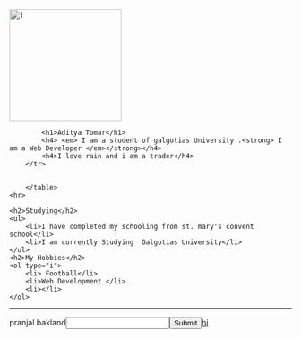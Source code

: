 <!DOCTYPE html>
<html lang="en">
<head>
    <meta charset="UTF-8">
    <meta http-equiv="X-UA-Compatible" content="IE=edge">
    <meta name="viewport" content="width=device-width, initial-scale=1.0">
    <title>Resume</title>
    <link rel="stylesheet" href="contact.html">
</head>
<body>
    <table>
        <tr>
            <img src="WhatsApp Image 2023-03-19 at 01.38.48.pg" alt="1" width="200px" height="200px">
        </tr>
        <tr>

            <h1>Aditya Tomar</h1>
            <h4> <em> I am a student of galgotias University .<strong> I am a Web Developer </em></strong></h4>
            <h4>I love rain and i am a trader</h4>
        </tr>
            
            
        </table>
    <hr>

    <h2>Studying</h2>
    <ul>
        <li>I have completed my schooling from st. mary's convent school</li>
        <li>I am currently Studying  Galgotias University</li>
    </ul>
    <h2>My Hobbies</h2>
    <ol type="i">
        <li> Football</li>
        <li>Web Development </li>
        <li></li>
    </ol>
<hr>
<form action="mailto:info@hellohehe.com">
    <label >pranjal bakland</label>
    <input type="text" name="" id="">
    <input type="submit">
</form>
<a href="contact.html">hi</a>

</body>
</html>
